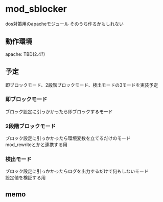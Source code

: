 # mod_sblocker
dos対策用のapacheモジュール そのうち作るかもしれない  
## 動作環境
apache: TBD(2.4?)  

## 予定
即ブロックモード、2段階ブロックモード、検出モードの3モードを実装予定  

### 即ブロックモード
ブロック設定に引っかかったら即ブロックするモード

### 2段階ブロックモード
ブロック設定に引っかかったら環境変数を立てるだけのモード  
mod_rewriteとかと連携する用

### 検出モード
ブロック設定に引っかかったらログを出力するだけで何もしないモード  
設定値を検証する用

## memo

